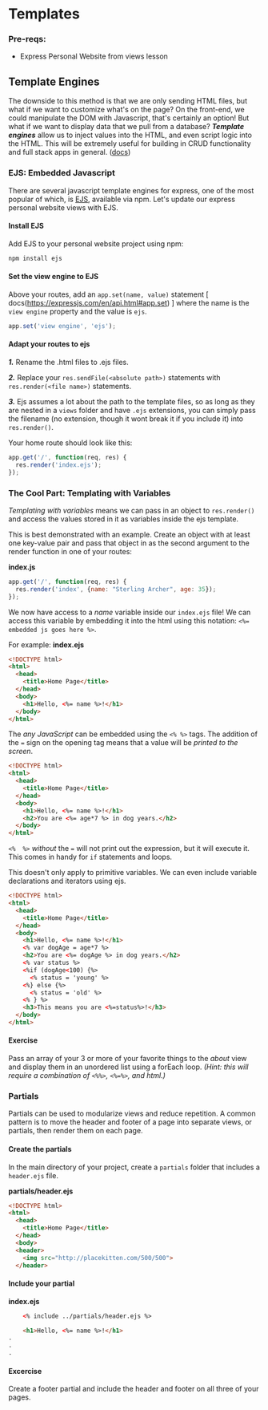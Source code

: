 # Templates

### Pre-reqs:
* Express Personal Website from views lesson

## Template Engines

The downside to this method is that we are only sending HTML files, but what if we want to customize what's on the page? On the front-end, we could manipulate the DOM with Javascript, that's certainly an option! But what if we want to display data that we pull from a database? ***Template engines*** allow us to inject values into the HTML, and even script logic into the HTML. This will be extremely useful for building in CRUD functionality and full stack apps in general. ([docs](https://expressjs.com/en/guide/using-template-engines.html))

### EJS: Embedded Javascript

There are several javascript template engines for express, one of the most popular of which, is [EJS](https://ejs.co/), available via npm. Let's update our express personal website views with EJS.

#### Install EJS

Add EJS to your personal website project using npm:

```bash
npm install ejs
```

#### Set the view engine to EJS

Above your routes, add an ```app.set(name, value)``` statement [ docs(https://expressjs.com/en/api.html#app.set) ] where the name is the ```view engine``` property and the value is ```ejs```.

```js
app.set('view engine', 'ejs');
```
#### Adapt your routes to ejs

***1.*** Rename the .html files to .ejs files.

***2.*** Replace your ```res.sendFile(<absolute path>)``` statements with ```res.render(<file name>)``` statements.

***3.*** Ejs assumes a lot about the path to the template files, so as long as they are nested in a ```views``` folder and have ```.ejs``` extensions, you can simply pass the filename (no extension, though it wont break it if you include it) into ```res.render()```.

Your home route should look like this:
```js
app.get('/', function(req, res) {
  res.render('index.ejs');
});
```

### The Cool Part: Templating with Variables

_Templating with variables_ means we can pass in an object to `res.render()` and access the values stored in it as variables inside the ejs template.

This is best demonstrated with an example. Create an object with at least one key-value pair and pass that object in as the second argument to the render function in one of your routes:

**index.js**
```js
app.get('/', function(req, res) {
  res.render('index', {name: "Sterling Archer", age: 35});
});
```

We now have access to a _name_ variable inside our ```index.ejs``` file! We can access this variable by embedding it into the html using this notation: ```<%= embedded js goes here %>```.

For example:
**index.ejs**
```html
<!DOCTYPE html>
<html>
  <head>
    <title>Home Page</title>
  </head>
  <body>
    <h1>Hello, <%= name %>!</h1>
  </body>
</html>
```

The _any JavaScript_ can be embedded using the `<% %>` tags. The addition of the `=` sign on the opening tag means that a value will be _printed to the screen_. 

```html
<!DOCTYPE html>
<html>
  <head>
    <title>Home Page</title>
  </head>
  <body>
    <h1>Hello, <%= name %>!</h1>
    <h2>You are <%= age*7 %> in dog years.</h2>
  </body>
</html>
```

`<%  %>` _without_ the `=`  will not print out the expression, but it will execute it. This comes in handy for `if` statements and loops.

This doesn't only apply to primitive variables. We can even include variable declarations and iterators using ejs.

```html
<!DOCTYPE html>
<html>
  <head>
    <title>Home Page</title>
  </head>
  <body>
    <h1>Hello, <%= name %>!</h1>
    <% var dogAge = age*7 %>
    <h2>You are <%= dogAge %> in dog years.</h2>
    <% var status %>
    <%if (dogAge<100) {%>
      <% status = 'young' %>
    <%} else {%>
      <% status = 'old' %>
    <% } %>
    <h3>This means you are <%=status%>!</h3>
  </body>
</html>
```

#### Exercise

Pass an array of your 3 or more of your favorite things to the _about_ view and display them in an unordered list using a forEach loop. _(Hint: this will require a combination of `<%%>`, `<%=%>`, and html.)_

### Partials

Partials can be used to modularize views and reduce repetition. A common pattern is to move the header and footer of a page into separate views, or partials, then render them on each page.

#### Create the partials

In the main directory of your project, create a `partials` folder that includes a `header.ejs` file.

**partials/header.ejs**
```html
<!DOCTYPE html>
<html>
  <head>
    <title>Home Page</title>
  </head>
  <body>
  <header>
    <img src="http://placekitten.com/500/500">
  </header>
```

#### Include your partial

**index.ejs**
```html
    <% include ../partials/header.ejs %>

    <h1>Hello, <%= name %>!</h1>
.
.
.
```

#### Excercise

Create a footer partial and include the header and footer on all three of your pages.


